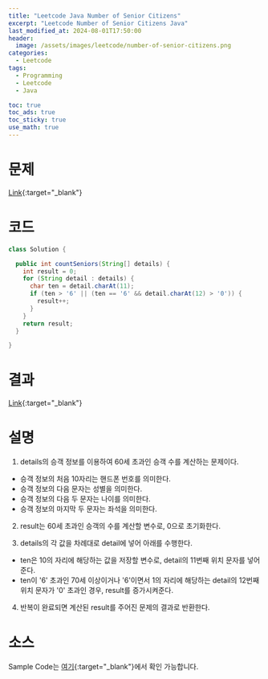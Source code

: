 ```yaml
---
title: "Leetcode Java Number of Senior Citizens"
excerpt: "Leetcode Number of Senior Citizens Java"
last_modified_at: 2024-08-01T17:50:00
header:
  image: /assets/images/leetcode/number-of-senior-citizens.png
categories:
  - Leetcode
tags:
  - Programming
  - Leetcode
  - Java

toc: true
toc_ads: true
toc_sticky: true
use_math: true
---
```

# 문제
[Link](https://leetcode.com/problems/number-of-senior-citizens/){:target="_blank"}

# 코드
```java
class Solution {

  public int countSeniors(String[] details) {
    int result = 0;
    for (String detail : details) {
      char ten = detail.charAt(11);
      if (ten > '6' || (ten == '6' && detail.charAt(12) > '0')) {
        result++;
      }
    }
    return result;
  }

}
```

# 결과
[Link](https://leetcode.com/problems/number-of-senior-citizens/submissions/1340480448/){:target="_blank"}

# 설명
1. details의 승객 정보를 이용하여 60세 초과인 승객 수를 계산하는 문제이다.
- 승객 정보의 처음 10자리는 핸드폰 번호를 의미한다.
- 승객 정보의 다음 문자는 성별을 의미한다.
- 승객 정보의 다음 두 문자는 나이를 의미한다.
- 승객 정보의 마지막 두 문자는 좌석을 의미한다.

2. result는 60세 초과인 승객의 수를 계산할 변수로, 0으로 초기화한다.

3. details의 각 값을 차례대로 detail에 넣어 아래를 수행한다.
- ten은 10의 자리에 해당하는 값을 저장할 변수로, detail의 11번째 위치 문자를 넣어준다.
- ten이 '6' 초과인 70세 이상이거나 '6'이면서 1의 자리에 해당하는 detail의 12번째 위치 문자가 '0' 초과인 경우, result를 증가시켜준다.

4. 반복이 완료되면 계산된 result를 주어진 문제의 결과로 반환한다.

# 소스
Sample Code는 [여기](https://github.com/GracefulSoul/leetcode/blob/master/src/main/java/gracefulsoul/problems/NumberOfSeniorCitizens.java){:target="_blank"}에서 확인 가능합니다.